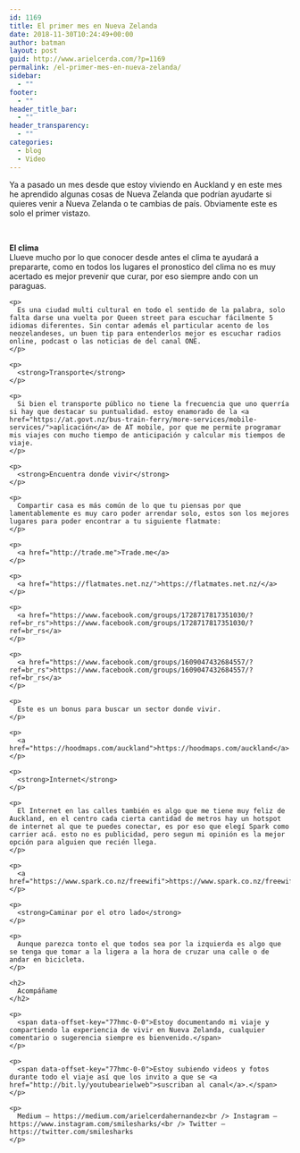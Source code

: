 ```yaml
---
id: 1169
title: El primer mes en Nueva Zelanda
date: 2018-11-30T10:24:49+00:00
author: batman
layout: post
guid: http://www.arielcerda.com/?p=1169
permalink: /el-primer-mes-en-nueva-zelanda/
sidebar:
  - ""
footer:
  - ""
header_title_bar:
  - ""
header_transparency:
  - ""
categories:
  - blog
  - Video
---
```

<div class="" data-block="true" data-editor="d14nd" data-offset-key="96hld-0-0">
  <p>
    Ya a pasado un mes desde que estoy viviendo en Auckland y en este mes he aprendido algunas cosas de Nueva Zelanda que podrían ayudarte si quieres venir a Nueva Zelanda o te cambias de país. Obviamente este es solo el primer vistazo.
  </p>

  <p>
    &nbsp;
  </p>

  <p>
  </p>

  <div data-offset-key="96hld-0-0">
  </div>
</div>

<!--more-->

<div class="" data-block="true" data-editor="d14nd" data-offset-key="77hmc-0-0">
  <div class="_1mf _1mj" data-offset-key="77hmc-0-0">
    <p>
      <strong>El clima</strong><br /> Llueve mucho por lo que conocer desde antes el clima te ayudará a prepararte, como en todos los lugares el pronostico del clima no es muy acertado es mejor prevenir que curar, por eso siempre ando con un paraguas.
    </p>

    <p>
      Es una ciudad multi cultural en todo el sentido de la palabra, solo falta darse una vuelta por Queen street para escuchar fácilmente 5 idiomas diferentes. Sin contar además el particular acento de los neozelandeses, un buen tip para entenderlos mejor es escuchar radios online, podcast o las noticias de del canal ONE.
    </p>

    <p>
      <strong>Transporte</strong>
    </p>

    <p>
      Si bien el transporte público no tiene la frecuencia que uno querría si hay que destacar su puntualidad. estoy enamorado de la <a href="https://at.govt.nz/bus-train-ferry/more-services/mobile-services/">aplicación</a> de AT mobile, por que me permite programar mis viajes con mucho tiempo de anticipación y calcular mis tiempos de viaje.
    </p>

    <p>
      <strong>Encuentra donde vivir</strong>
    </p>

    <p>
      Compartir casa es más común de lo que tu piensas por que lamentablemente es muy caro poder arrendar solo, estos son los mejores lugares para poder encontrar a tu siguiente flatmate:
    </p>

    <p>
      <a href="http://trade.me">Trade.me</a>
    </p>

    <p>
      <a href="https://flatmates.net.nz/">https://flatmates.net.nz/</a>
    </p>

    <p>
      <a href="https://www.facebook.com/groups/1728717817351030/?ref=br_rs">https://www.facebook.com/groups/1728717817351030/?ref=br_rs</a>
    </p>

    <p>
      <a href="https://www.facebook.com/groups/1609047432684557/?ref=br_rs">https://www.facebook.com/groups/1609047432684557/?ref=br_rs</a>
    </p>

    <p>
      Este es un bonus para buscar un sector donde vivir.
    </p>

    <p>
      <a href="https://hoodmaps.com/auckland">https://hoodmaps.com/auckland</a>
    </p>

    <p>
      <strong>Internet</strong>
    </p>

    <p>
      El Internet en las calles también es algo que me tiene muy feliz de Auckland, en el centro cada cierta cantidad de metros hay un hotspot de internet al que te puedes conectar, es por eso que elegí Spark como carrier acá. esto no es publicidad, pero segun mi opinión es la mejor opción para alguien que recién llega.
    </p>

    <p>
      <a href="https://www.spark.co.nz/freewifi">https://www.spark.co.nz/freewifi</a>
    </p>

    <p>
      <strong>Caminar por el otro lado</strong>
    </p>

    <p>
      Aunque parezca tonto el que todos sea por la izquierda es algo que se tenga que tomar a la ligera a la hora de cruzar una calle o de andar en bicicleta.
    </p>

    <h2>
      Acompáñame
    </h2>

    <p>
      <span data-offset-key="77hmc-0-0">Estoy documentando mi viaje y compartiendo la experiencia de vivir en Nueva Zelanda, cualquier comentario o sugerencia siempre es bienvenido.</span>
    </p>

    <p>
      <span data-offset-key="77hmc-0-0">Estoy subiendo videos y fotos durante todo el viaje así que los invito a que se <a href="http://bit.ly/youtubearielweb">suscriban al canal</a>.</span>
    </p>

    <p>
      Medium — https://medium.com/arielcerdahernandez<br /> Instagram — https://www.instagram.com/smilesharks/<br /> Twitter — https://twitter.com/smilesharks
    </p>
  </div>
</div>
